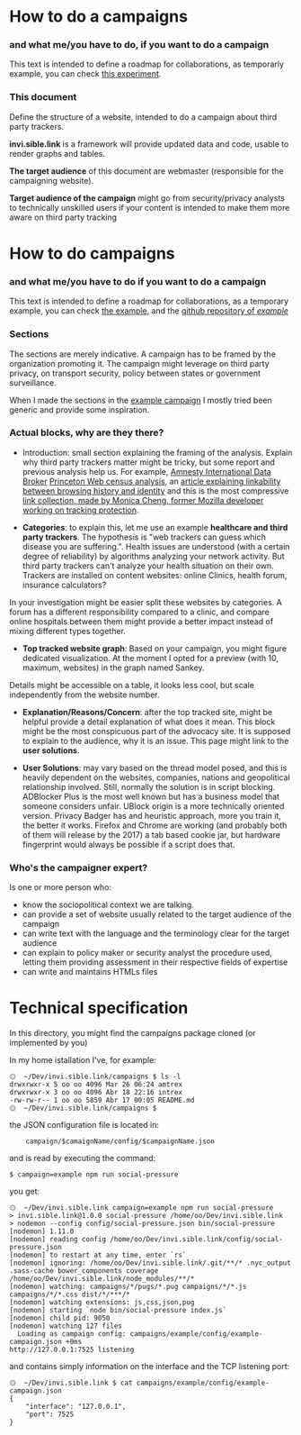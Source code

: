 
# How to do a campaigns
### and what me/you have to do, if you want to do a campaign

This text is intended to define a roadmap for collaborations, as temporarly example, you can check [this experiment](https://american.muslims.tracking.exposed).

### This document

Define the structure of a website, intended to do a campaign about third party trackers. 

**invi.sible.link** is a framework will provide updated data and code, usable to render graphs and tables. 

**The target audience** of this document are webmaster (responsible for the campaigning website).

**Target audience of the campaign** might go from security/privacy analysts to technically unskilled users if your content is intended to make them more aware on third party tracking 

# How to do campaigns
### and what me/you have to do if you want to do a campaign

This text is intended to define a roadmap for collaborations, as a temporary example, you can check [the example](https://example.of.invi.sible.link), and the [github repository of *example*](https://github.com/vecna/example)
### Sections

The sections are merely indicative.  A campaign has to be framed by the organization promoting it.
The campaign might leverage on third party privacy, on transport security, policy between states or government surveillance. 

When I made the sections in the [example campaign](https://example.of.invi.sible.link) I mostly tried been generic and provide some inspiration.

### Actual blocks, why are they there?
  * Introduction: small section explaining the framing of the analysis. Explain why third party trackers matter might be tricky, but some report and previous analysis help us. For example, [Amnesty International Data Broker](https://www.amnesty.org/en/latest/research/2017/02/muslim-registries-big-data-and-human-rights/) [Princeton Web census analysis](https://webtransparency.cs.princeton.edu/webcensus/), an [article explaining linkability between browsing history and identity](https://www.theatlantic.com/technology/archive/2017/02/browsing-history-identity/515763/) and this is the most compressive [link collection, made by Monica Cheng, former Mozilla developer working on tracking protection](http://monica-at-mozilla.blogspot.it/2015/04/some-links-about-tracking-and-security.html).

  * **Categories**: to explain this, let me use an example **healthcare and third party trackers**. The hypothesis is "web trackers can guess which disease you are suffering.".
Health issues are understood (with a certain degree of reliability) by algorithms analyzing your network activity. 
But third party trackers can't analyze your health situation on their own. Trackers are installed on content websites: online Clinics, health forum, insurance calculators? 
 
In your investigation might be easier split these websites by categories. A forum has a different responsibility compared to a clinic, and compare online hospitals between them might provide a better impact instead of mixing different types together.

  * **Top tracked website graph**: Based on your campaign, you might figure dedicated visualization. At the moment I opted for a preview (with 10, maximum, websites) in the graph named Sankey. 

Details might be accessible on a table, it looks less cool, but scale independently from the website number.

  * **Explanation/Reasons/Concern**: after the top tracked site, might be helpful provide a detail explanation of what does it mean. This block might be the most conspicuous part of the advocacy site. It is supposed to explain to the audience, why it is an issue. This page might link to the **user solutions**.

  * **User Solutions**: may vary based on the thread model posed, and this is heavily dependent on the websites, companies, nations and geopolitical relationship involved. Still, normally the solution is in script blocking. ADBlocker Plus is the most well known but has a business model that someone considers unfair. UBlock origin is a more technically oriented version. Privacy Badger has and heuristic approach, more you train it, the better it works. Firefox and Chrome are working (and probably both of them will release by the 2017) a tab based cookie jar, but hardware fingerprint would always be possible if a script does that. 

### Who's the campaigner expert?

Is one or more person who:
  * know the sociopolitical context we are talking.
  * can provide a set of website usually related to the target audience of the campaign
  * can write text with the language and the terminology clear for the target audience
  * can explain to policy maker or security analyst the procedure used, letting them providing assessment in their respective fields of expertise
  * can write and maintains HTMLs files

# Technical specification

In this directory, you might find the campaigns package cloned (or implemented by you)

In my home istallation I've, for example:

    ۞  ~/Dev/invi.sible.link/campaigns $ ls -l
    drwxrwxr-x 5 oo oo 4096 Mar 26 06:24 amtrex
    drwxrwxr-x 3 oo oo 4096 Abr 18 22:16 intrex
    -rw-rw-r-- 1 oo oo 5859 Abr 17 00:05 README.md
    ۞  ~/Dev/invi.sible.link/campaigns $

the JSON configuration file is located in:

		campaign/$camaignName/config/$campaignName.json

and is read by executing the command:

    $ campaign=example npm run social-pressure

you get:

    ۞  ~/Dev/invi.sible.link campaign=example npm run social-pressure
    > invi.sible.link@1.0.0 social-pressure /home/oo/Dev/invi.sible.link
    > nodemon --config config/social-pressure.json bin/social-pressure
    [nodemon] 1.11.0
    [nodemon] reading config /home/oo/Dev/invi.sible.link/config/social-pressure.json
    [nodemon] to restart at any time, enter `rs`
    [nodemon] ignoring: /home/oo/Dev/invi.sible.link/.git/**/* .nyc_output .sass-cache bower_components coverage /home/oo/Dev/invi.sible.link/node_modules/**/*
    [nodemon] watching: campaigns/*/pugs/*.pug campaigns/*/*.js campaigns/*/*.css dist/*/***/*
    [nodemon] watching extensions: js,css,json,pug
    [nodemon] starting `node bin/social-pressure index.js`
    [nodemon] child pid: 9050
    [nodemon] watching 127 files
      Loading as campaign config: campaigns/example/config/example-campaign.json +0ms
    http://127.0.0.1:7525 listening

and contains simply information on the interface and the TCP listening port:

    ۞  ~/Dev/invi.sible.link $ cat campaigns/example/config/example-campaign.json 
    {
        "interface": "127.0.0.1",
        "port": 7525
    }

